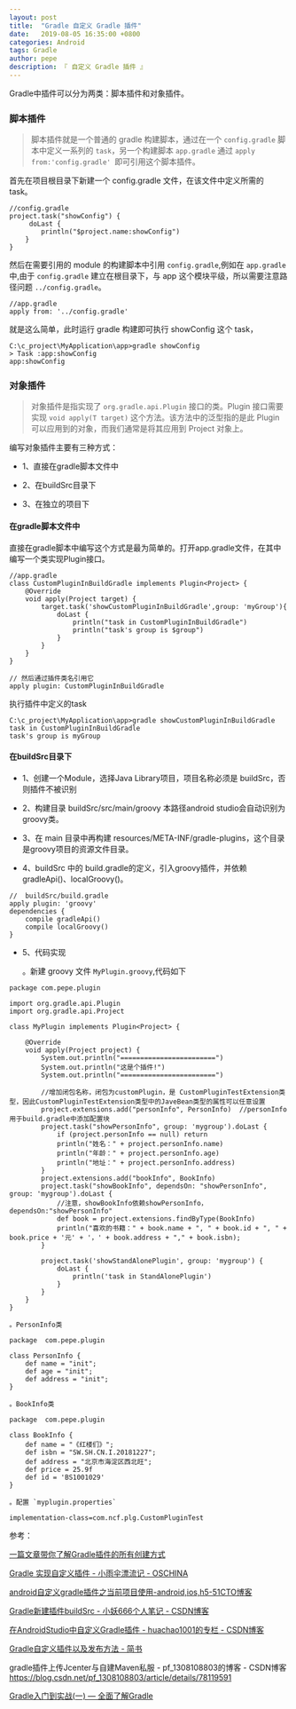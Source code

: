 ```yaml
---
layout: post
title:  "Gradle 自定义 Gradle 插件"
date:   2019-08-05 16:35:00 +0800
categories: Android
tags: Gradle
author: pepe
description: 『 自定义 Gradle 插件 』
---
```


Gradle中插件可以分为两类：脚本插件和对象插件。

### **脚本插件**

> 脚本插件就是一个普通的 gradle 构建脚本，通过在一个 `config.gradle` 脚本中定义一系列的 `task`，另一个构建脚本 `app.gradle` 通过 `apply from:'config.gradle' `即可引用这个脚本插件。

首先在项目根目录下新建一个 config.gradle 文件，在该文件中定义所需的 task。
```
//config.gradle
project.task("showConfig") {
     doLast {
        println("$project.name:showConfig")
    }
}
```
然后在需要引用的 module 的构建脚本中引用 `config.gradle`,例如在 `app.gradle` 中,由于 `config.gradle` 建立在根目录下，与 app 这个模块平级，所以需要注意路径问题 `../config.gradle`。
```
//app.gradle
apply from: '../config.gradle'
```
就是这么简单，此时运行 gradle 构建即可执行 showConfig 这个 task，
```
C:\c_project\MyApplication\app>gradle showConfig
> Task :app:showConfig
app:showConfig
```

### **对象插件**

> 对象插件是指实现了 `org.gradle.api.Plugin` 接口的类。Plugin 接口需要实现 `void apply(T target)` 这个方法。该方法中的泛型指的是此 Plugin 可以应用到的对象，而我们通常是将其应用到 Project 对象上。

编写对象插件主要有三种方式：

* 1、直接在gradle脚本文件中

* 2、在buildSrc目录下

* 3、在独立的项目下

#### **在gradle脚本文件中** 

直接在gradle脚本中编写这个方式是最为简单的。打开app.gradle文件，在其中编写一个类实现Plugin接口。
```
//app.gradle
class CustomPluginInBuildGradle implements Plugin<Project> {
    @Override
    void apply(Project target) {
        target.task('showCustomPluginInBuildGradle',group: 'myGroup'){
            doLast {
                println("task in CustomPluginInBuildGradle")
                println("task's group is $group")
            }
        }
    }
}

// 然后通过插件类名引用它
apply plugin: CustomPluginInBuildGradle
```
执行插件中定义的task
```
C:\c_project\MyApplication\app>gradle showCustomPluginInBuildGradle
task in CustomPluginInBuildGradle
task's group is myGroup
```

#### **在buildSrc目录下** 

* 1、创建一个Module，选择Java Library项目，项目名称必须是 buildSrc，否则插件不被识别

* 2、构建目录 buildSrc/src/main/groovy 本路径android studio会自动识别为 groovy类。 

* 3、在 main 目录中再构建 resources/META-INF/gradle-plugins，这个目录是groovy项目的资源文件目录。 

* 4、buildSrc 中的 build.gradle的定义，引入groovy插件，并依赖 gradleApi()、localGroovy()。

```
//  buildSrc/build.gradle
apply plugin: 'groovy'
dependencies {
    compile gradleApi()
    compile localGroovy()
}
```

* 5、代码实现
    
    。新建 groovy 文件 `MyPlugin.groovy`,代码如下
```
package com.pepe.plugin

import org.gradle.api.Plugin
import org.gradle.api.Project

class MyPlugin implements Plugin<Project> {

    @Override
    void apply(Project project) {
        System.out.println("========================")
        System.out.println("这是个插件!")
        System.out.println("========================")

        //增加闭包名称，闭包为customPlugin，是 CustomPluginTestExtension类型，因此CustomPluginTestExtension类型中的JaveBean类型的属性可以任意设置
        project.extensions.add("personInfo", PersonInfo)  //personInfo用于build.gradle中添加配置块
        project.task("showPersonInfo", group: 'mygroup').doLast {
            if (project.personInfo == null) return
            println("姓名：" + project.personInfo.name)
            println("年龄：" + project.personInfo.age)
            println("地址：" + project.personInfo.address)
        }
        project.extensions.add("bookInfo", BookInfo)
        project.task("showBookInfo", dependsOn: "showPersonInfo", group: 'mygroup').doLast {
            //注意，showBookInfo依赖showPersonInfo，dependsOn:"showPersonInfo"
            def book = project.extensions.findByType(BookInfo)
            println("喜欢的书籍：" + book.name + ", " + book.id + ", " + book.price + '元' + '，' + book.address + "," + book.isbn);
        }

        project.task('showStandAlonePlugin', group: 'mygroup') {
            doLast {
                println('task in StandAlonePlugin')
            }
        }
    }
}
```
    。PersonInfo类
```
package  com.pepe.plugin

class PersonInfo {
    def name = "init";
    def age = "init";
    def address = "init";
}
```
    。BookInfo类
```
package  com.pepe.plugin

class BookInfo {
    def name = "《红楼们》";
    def isbn = "SW.SH.CN.I.20181227";
    def address = "北京市海淀区西北旺";
    def price = 25.9f
    def id = 'BS1001029'
}
```
    。配置 `myplugin.properties`
```
implementation-class=com.ncf.plg.CustomPluginTest
```





参考：

[一篇文章带你了解Gradle插件的所有创建方式](https://www.jianshu.com/p/5b99e3af4d6b)

[Gradle 实现自定义插件 - 小雨伞漂流记 - OSCHINA](https://my.oschina.net/ososchina/blog/2994131)

[android自定义gradle插件之当前项目使用-android,ios,h5-51CTO博客](https://blog.51cto.com/xuguohongai/2147597)

[Gradle新建插件buildSrc - 小妖666个人笔记 - CSDN博客](https://blog.csdn.net/weixin_38883338/article/details/90727880)

[在AndroidStudio中自定义Gradle插件 - huachao1001的专栏 - CSDN博客](https://blog.csdn.net/huachao1001/article/details/51810328)

[Gradle自定义插件以及发布方法 - 简书](https://www.jianshu.com/p/d1d7fd48ff0b)

gradle插件上传Jcenter与自建Maven私服 - pf_1308108803的博客 - CSDN博客
https://blog.csdn.net/pf_1308108803/article/details/78119591

 [Gradle入门到实战(一) — 全面了解Gradle](https://mp.weixin.qq.com/s?__biz=Mzg2NzAwMjY4MQ==&mid=2247483789&idx=1&sn=4b3bb2ab721c8ed7e05f1e8b2e0fbf70&chksm=ce4371dbf934f8cd7c484e8c5356d299bbd5d7790ee11bb0da9725068fa8e4b895f87379949f&token=655420148&lang=zh_CN#rd)
